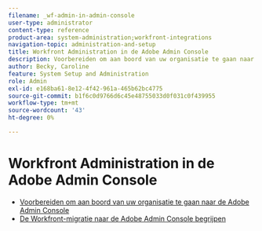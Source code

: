 ```yaml
---
filename: _wf-admin-in-admin-console
user-type: administrator
content-type: reference
product-area: system-administration;workfront-integrations
navigation-topic: administration-and-setup
title: Workfront Administration in de Adobe Admin Console
description: Voorbereiden om aan boord van uw organisatie te gaan naar de Adobe Admin Console
author: Becky, Caroline
feature: System Setup and Administration
role: Admin
exl-id: e168ba61-8e12-4f42-961a-465b62bc4775
source-git-commit: b1f6c0d9766d6c45e48755033d0f031c0f439955
workflow-type: tm+mt
source-wordcount: '43'
ht-degree: 0%

---
```


# Workfront Administration in de Adobe Admin Console

* [Voorbereiden om aan boord van uw organisatie te gaan naar de Adobe Admin Console](../../administration-and-setup/adobe-admin-console/prep-for-admin-console.md)
* [De Workfront-migratie naar de Adobe Admin Console begrijpen](/help/quicksilver/administration-and-setup/adobe-admin-console/understand-wf-migration-to-admin-console.md)
